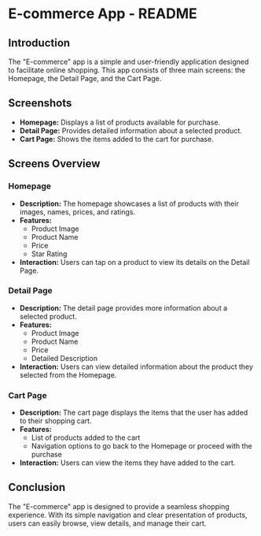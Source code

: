 # E-commerce App - README

## Introduction
The "E-commerce" app is a simple and user-friendly application designed to facilitate online shopping. This app consists of three main screens: the Homepage, the Detail Page, and the Cart Page.

## Screenshots
- **Homepage:** Displays a list of products available for purchase.
- **Detail Page:** Provides detailed information about a selected product.
- **Cart Page:** Shows the items added to the cart for purchase.

## Screens Overview

### Homepage
- **Description:** The homepage showcases a list of products with their images, names, prices, and ratings.
- **Features:**
    - Product Image
    - Product Name
    - Price
    - Star Rating
- **Interaction:** Users can tap on a product to view its details on the Detail Page.

### Detail Page
- **Description:** The detail page provides more information about a selected product.
- **Features:**
    - Product Image
    - Product Name
    - Price
    - Detailed Description
- **Interaction:** Users can view detailed information about the product they selected from the Homepage.

### Cart Page
- **Description:** The cart page displays the items that the user has added to their shopping cart.
- **Features:**
    - List of products added to the cart
    - Navigation options to go back to the Homepage or proceed with the purchase
- **Interaction:** Users can view the items they have added to the cart.

## Conclusion
The "E-commerce" app is designed to provide a seamless shopping experience. With its simple navigation and clear presentation of products, users can easily browse, view details, and manage their cart.
